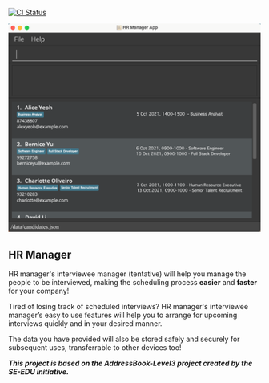 [![CI Status](https://github.com/AY2122S1-CS2103T-W13-1/tp/workflows/Java%20CI/badge.svg)](https://github.com/AY2122S1-CS2103T-W13-1/tp/actions)

![Ui](docs/images/Ui.png)

## HR Manager

HR manager's interviewee manager (tentative) will help you manage the people to be interviewed, making the scheduling process **easier** and **faster** for your company!

Tired of losing track of scheduled interviews? 
HR manager's interviewee manager’s easy to use features will help you to arrange for upcoming interviews quickly and in your desired manner.

The data you have provided will also be stored safely and securely for subsequent uses, transferrable to other devices too!

**_This project is based on the AddressBook-Level3 project created by the SE-EDU initiative._**

